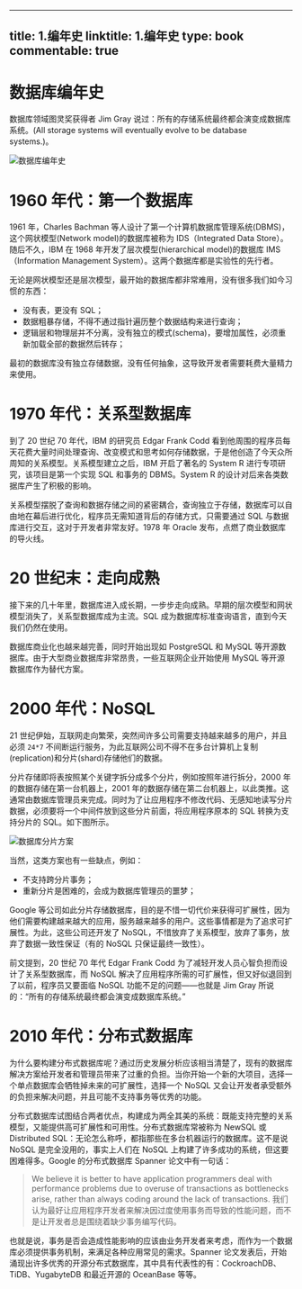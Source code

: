 
---
title: 1.编年史
linktitle: 1.编年史
type: book
commentable: true
---

# 数据库编年史

数据库领域图灵奖获得者 Jim Gray 说过：所有的存储系统最终都会演变成数据库系统。(All storage systems will eventually evolve to be database systems.)。

![数据库编年史](https://ngte-superbed.oss-cn-beijing.aliyuncs.com/superbed/2021/08/07/610e9c1a5132923bf8f83d9d.jpg)

# 1960 年代：第一个数据库

1961 年，Charles Bachman 等人设计了第一个计算机数据库管理系统(DBMS)，这个网状模型(Network model)的数据库被称为 IDS（Integrated Data Store）。随后不久，IBM 在 1968 年开发了层次模型(hierarchical model)的数据库 IMS（Information Management System）。这两个数据库都是实验性的先行者。

无论是网状模型还是层次模型，最开始的数据库都非常难用，没有很多我们如今习惯的东西：

- 没有表，更没有 SQL；
- 数据粗暴存储，不得不通过指针遍历整个数据结构来进行查询；
- 逻辑层和物理层并不分离，没有独立的模式(schema)，要增加属性，必须重新加载全部的数据然后转存；

最初的数据库没有独立存储数据，没有任何抽象，这导致开发者需要耗费大量精力来使用。

# 1970 年代：关系型数据库

到了 20 世纪 70 年代，IBM 的研究员 Edgar Frank Codd 看到他周围的程序员每天花费大量时间处理查询、改变模式和思考如何存储数据，于是他创造了今天众所周知的关系模型。关系模型建立之后，IBM 开启了著名的 System R 进行专项研究，该项目是第一个实现 SQL 和事务的 DBMS。System R 的设计对后来各类数据库产生了积极的影响。

关系模型摆脱了查询和数据存储之间的紧密耦合，查询独立于存储，数据库可以自由地在幕后进行优化，程序员无需知道背后的存储方式，只需要通过 SQL 与数据库进行交互，这对于开发者非常友好。1978 年 Oracle 发布，点燃了商业数据库的导火线。

# 20 世纪末：走向成熟

接下来的几十年里，数据库进入成长期，一步步走向成熟。早期的层次模型和网状模型消失了，关系型数据库成为主流。SQL 成为数据库标准查询语言，直到今天我们仍然在使用。

数据库商业化也越来越完善，同时开始出现如 PostgreSQL 和 MySQL 等开源数据库。由于大型商业数据库非常昂贵，一些互联网企业开始使用 MySQL 等开源数据库作为替代方案。

# 2000 年代：NoSQL

21 世纪伊始，互联网走向繁荣，突然间许多公司需要支持越来越多的用户，并且必须 `24*7` 不间断运行服务，为此互联网公司不得不在多台计算机上复制(replication)和分片(shard)存储他们的数据。

分片存储即将表按照某个关键字拆分成多个分片，例如按照年进行拆分，2000 年的数据存储在第一台机器上，2001 年的数据存储在第二台机器上，以此类推。这通常由数据库管理员来完成。同时为了让应用程序不修改代码、无感知地读写分片数据，必须要将一个中间件放到这些分片前面，将应用程序原本的 SQL 转换为支持分片的 SQL。如下图所示。

![数据库分片方案](https://ngte-superbed.oss-cn-beijing.aliyuncs.com/superbed/2021/08/07/610e9cf15132923bf8f95ee6.jpg)

当然，这类方案也有一些缺点，例如：

- 不支持跨分片事务；
- 重新分片是困难的，会成为数据库管理员的噩梦；

Google 等公司如此分片存储数据库，目的是不惜一切代价来获得可扩展性，因为他们需要构建越来越大的应用，服务越来越多的用户。这些事情都是为了追求可扩展性。为此，这些公司还开发了 NoSQL，不惜放弃了关系模型，放弃了事务，放弃了数据一致性保证（有的 NoSQL 只保证最终一致性）。

前文提到，20 世纪 70 年代 Edgar Frank Codd 为了减轻开发人员心智负担而设计了关系型数据库，而 NoSQL 解决了应用程序所需的可扩展性，但又好似退回到了以前，程序员又要面临 NoSQL 功能不足的问题——也就是 Jim Gray 所说的：“所有的存储系统最终都会演变成数据库系统。”

# 2010 年代：分布式数据库

为什么要构建分布式数据库呢？通过历史发展分析应该相当清楚了，现有的数据库解决方案给开发者和管理员带来了过重的负担。当你开始一个新的大项目，选择一个单点数据库会牺牲掉未来的可扩展性，选择一个 NoSQL 又会让开发者承受额外的负担来解决问题，并且可能不支持事务等优秀的功能。

分布式数据库试图结合两者优点，构建成为两全其美的系统：既能支持完整的关系模型，又能提供高可扩展性和可用性。分布式数据库常被称为 NewSQL 或 Distributed SQL：无论怎么称呼，都指那些在多台机器运行的数据库。这不是说 NoSQL 是完全没用的，事实上人们在 NoSQL 上构建了许多成功的系统，但这要困难得多。Google 的分布式数据库 Spanner 论文中有一句话：

> We believe it is better to have application programmers deal with performance problems due to overuse of transactions as bottlenecks arise, rather than always coding around the lack of transactions. 我们认为最好让应用程序开发者来解决因过度使用事务而导致的性能问题，而不是让开发者总是围绕着缺少事务编写代码。

也就是说，事务是否会造成性能影响的应该由业务开发者来考虑，而作为一个数据库必须提供事务机制，来满足各种应用常见的需求。Spanner 论文发表后，开始涌现出许多优秀的开源分布式数据库，其中具有代表性的有：CockroachDB、TiDB、YugabyteDB 和最近开源的 OceanBase 等等。

    